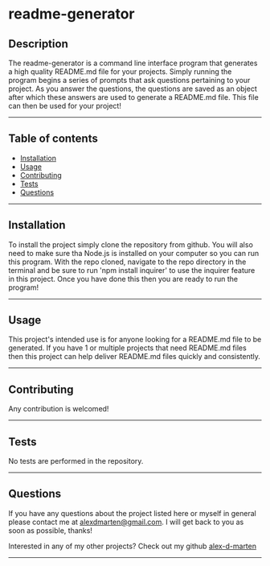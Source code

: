 # readme-generator



## Description

The readme-generator is a command line interface program that generates a high quality README.md file for your projects. Simply running the program begins a series of prompts that ask questions pertaining to your project. As you answer the questions, the questions are saved as an object after which these answers are used to generate a README.md file. This file can then be used for your project!

---

## Table of contents

* [Installation](#installation)
* [Usage](#usage)
* [Contributing](#contributing)
* [Tests](#tests)
* [Questions](#questions)

---

## Installation

To install the project simply clone the repository from github. You will also need to make sure tha Node.js is installed on your computer so you can run this program. With the repo cloned, navigate to the repo directory in the terminal and be sure to run 'npm install inquirer' to use the inquirer feature in this project. Once you have done this then you are ready to run the program!

---

## Usage

This project's intended use is for anyone looking for a README.md file to be generated. If you have 1 or multiple projects that need README.md files then this project can help deliver README.md files quickly and consistently.

---

## Contributing

Any contribution is welcomed!

---

## Tests

No tests are performed in the repository.

---

## Questions

If you have any questions about the project listed here or myself in general please contact me at alexdmarten@gmail.com. I will get back to you as soon as possible, thanks!

Interested in any of my other projects? Check out my github [alex-d-marten](https://github.com/alex-d-marten)

---